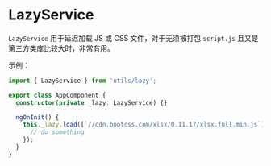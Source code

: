 # LazyService

`LazyService` 用于延迟加载 JS 或 CSS 文件，对于无须被打包 `script.js` 且又是第三方类库比较大时，非常有用。

示例：

```typescript
import { LazyService } from 'utils/lazy';

export class AppComponent {
  constructor(private _lazy: LazyService) {}

  ngOnInit() {
    this._lazy.load([`//cdn.bootcss.com/xlsx/0.11.17/xlsx.full.min.js`]).then(() => {
      // do something
    });
  }
}
```
